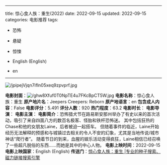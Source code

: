 
---
title: 惊心食人族：重生(2022)
date: 2022-09-15
updated: 2022-09-15
categories: 电影推荐
tags:

- 恐怖
- 悬疑
- 惊悚

- English (English)
- en
---

<img src="https://image.tmdb.org/t/p/original/jpipejVjqn7ifln05xeq9zpvprf.jpg" alt="/jpipejVjqn7ifln05xeq9zpvprf.jpg" title="/jpipejVjqn7ifln05xeq9zpvprf.jpg">

**电影封面**：<img src="https://image.tmdb.org/t/p/w200/ghw8Xfuf0T0NpTE4u7FKcBpCT5W.jpg" alt="/ghw8Xfuf0T0NpTE4u7FKcBpCT5W.jpg" title="/ghw8Xfuf0T0NpTE4u7FKcBpCT5W.jpg">
**电影名称**：惊心食人族：重生
**原产地片名**：Jeepers Creepers: Reborn
**原产地语言**：en
**包含成人内容**：False
**电影评分**：5.491
**评分人数**：920
**热门程度**：63.2
**电影时长**：
**电影导演**：
**电影主演**：
**电影简介**：恐怖猎犬节在路易斯安那州举办了有史以来的首次活动，吸引了来自四面八方的数百名极客、怪胎和铁杆恐怖迷。 其中包括狂热的Chase和他的女朋友Laine，后者被迫一起搭车。 但随着事件的临近，Laine开始经历无法解释的预感和与城镇过去相关的令人不安的幻象，尤其是当地传说/城市神话“爬行者”。 随着节日的到来，血腥的娱乐活动变得疯狂，Laine相信已经召唤了一些超凡脱俗的东西……而她是其中的中心人物。
**电影上映时间**：2022-09-15
**电影上映国家**：English (English)
**传送门**：[惊心食人族：重生 |专业的种子搜索、磁力链接搜索引擎](https://movie.amd794.com:2083/?search=Jeepers%20Creepers%3A%20Reborn&ordering=&mode=match_phrase&page_size=10&page=1)


